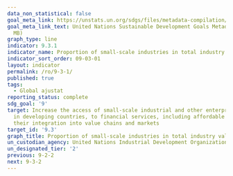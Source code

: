```yaml
---
data_non_statistical: false
goal_meta_link: https://unstats.un.org/sdgs/files/metadata-compilation/Metadata-Goal-9.pdf
goal_meta_link_text: United Nations Sustainable Development Goals Metadata (PDF 4.0
  MB)
graph_type: line
indicator: 9.3.1
indicator_name: Proportion of small-scale industries in total industry value added
indicator_sort_order: 09-03-01
layout: indicator
permalink: /ro/9-3-1/
published: true
tags:
  - Global ajustat
reporting_status: complete
sdg_goal: '9'
target: Increase the access of small-scale industrial and other enterprises, in particular
  in developing countries, to financial services, including affordable credit, and
  their integration into value chains and markets
target_id: '9.3'
graph_title: Proportion of small-scale industries in total industry value added
un_custodian_agency: United Nations Industrial Development Organization (UNIDO)
un_designated_tier: '2'
previous: 9-2-2
next: 9-3-2
---
```

